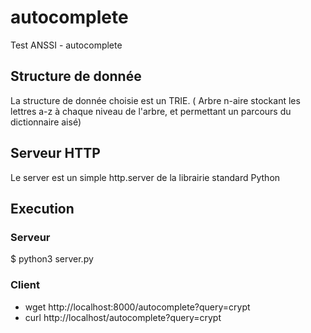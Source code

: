 # autocomplete
Test ANSSI - autocomplete

## Structure de donnée
La structure de donnée choisie est un TRIE. ( Arbre n-aire stockant les lettres a-z à chaque niveau de l'arbre, et permettant un parcours du dictionnaire aisé)

## Serveur HTTP
Le server est un simple http.server de la librairie standard Python

## Execution

### Serveur
$ python3 server.py

### Client
 - wget http://localhost:8000/autocomplete?query=crypt
 - curl http://localhost/autocomplete?query=crypt

